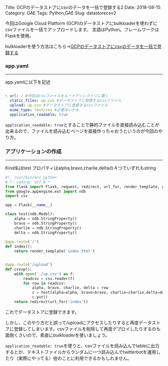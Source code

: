 Title: GCPのデータストアにcsvのデータを一括で登録する2
Date: 2018-08-15
Category: GAE
Tags: Python,GAE
Slug: datastorecsv2

今回はGoogle Cloud Platform (GCP)のデータストアにbulkloaderを使わずにcsvファイルを一括でアップロードします。
言語はPython。フレームワークはFlaskを使用。

bulkloaderを使う方法はこちら→[GCPのデータストアにcsvのデータを一括で登録する](https://www.ravness.com/2018/08/datastorecsv)

### app.yaml
---

app.yamlに以下を記述

```yaml

- url: / #今回はcsvファイルをルートディレクトリに置く
  static_files: up.csv #データストアに登録するcsvファイル
  upload: up.csv #データストアに登録するcsvファイル
  mime_type: text/csv #必要ないかも
  application_readable: true

```

`application_readable: true`とすることで静的ファイルを直接読み込むことが出来るので、ファイルを読み込むページを直接作っちゃおうというのが今回のやり方。

### アプリケーションの作成
---

Kind名はtest プロパティはalpha,bravo,charlie,deltaの４つでいずれもstring

```python
#!  /usr/bin/env python
#-*- coding: utf-8-*- 
from flask import Flask, request, redirect, url_for, render_template, g
from google.appengine.ext import ndb
import csv

app = Flask(__name__)

class test(ndb.Model):
	alpha = ndb.StringProperty()
	bravo = ndb.StringProperty()
	charlie = ndb.StringProperty()
	delta = ndb.StringProperty()
	
@app.route('/')
def index():
	return render_template('index.html')


@app.route('/upload')
def csvup():
	with open('./up.csv') as f:
		readcsv = csv.reader(f)
		for row in readcsv:
			alpha, bravo, charlie, delta = row
			c = test(alpha=alpha, bravo=bravo, charlie=charlie,delta=delta)
			c.put()
	return redirect(url_for('index'))

```

これでデータストアに登録できます。

しかし、このやり方だと誤って/uploadにアクセスしたりすると再度データストアに登録してしまいます。csvファイルを削除して再度デプロイしたりするのも面倒くさいので、素直にbulkloaderを使いましょう。

`application_readable: true`を使うと、csvファイルを読み込んでtableに出力するとか、テキストファイルからランダムに一つ読み込んでtwitterbotを運用したり（実際にやってる）他のことに利用できるかもしれません。

